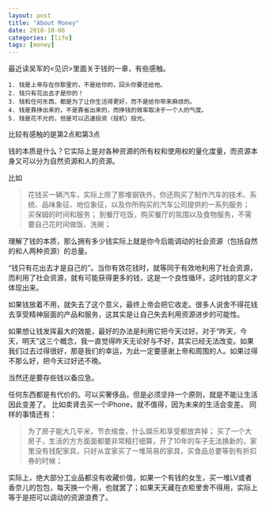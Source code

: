 ```yaml
---
layout: post
title: "About Money"
date: 2018-10-06
categories: [life]
tags: [money]
---
```

最近读吴军的<见识>里面关于钱的一章，有些感触。

```
1. 钱是上帝存在你那里的，不是给你的，回头你要还给他。
2. 钱只有花出去才是你的！
3. 钱和任何东西，都是为了让你生活得更好，而不是给你带来麻烦的。
4. 钱是靠挣出来的，不是靠省出来的，而挣钱的效率取决于一个人的气度。
5. 钱是花不光的，但是可以迅速投资（投机）投光。
```

比较有感触的是第2点和第3点

钱的本质是什么？它实际上是对各种资源的所有权和使用权的量化度量，而资源本身又可以分为自然资源和人的资源。

比如

> 花钱买一辆汽车，实际上除了那堆钢铁外，你还购买了制作汽车的技术、系统、品味象征、地位象征，以及你所购买的汽车公司提供的一系列服务；
买保姆的时间和服务；
到餐厅吃饭，购买餐厅的氛围以及食物服务，不需要自己花时间做饭、洗碗；


理解了钱的本质，那么拥有多少钱实际上就是你今后能调动的社会资源（包括自然的和人两种资源）的总量。

“钱只有花出去才是自己的”。当你有效花钱时，就等同于有效地利用了社会资源，而利用了社会资源，就有可能获得更多的钱，这是一个良性循环，这时钱的意义才体现出来。

如果钱放着不用，就失去了这个意义，最终上帝会把它收走。很多人说舍不得花钱去享受精神层面的产品和服务，这其实是让自己失去利用资源进步的可能性。

如果想让钱发挥最大的效能，最好的办法是利用它把今天过好。对于“昨天，今天，明天”这三个概念，我一直觉得昨天无论好与不好，其实已经无法改变。如果我们过去过得很好，那是我们的幸运，为此一定要感谢上帝和周围的人。如果过得不那么好，把今天过好还不晚。

当然还是要存些钱以备应急。

任何东西都是有代价的。可以买奢侈品，但是必须坚持一个原则，就是不能让生活因此变差了。 比如卖肾去买一个iPhone，就不值得，因为未来的生活会变差。
同样的事情还有：

> 为了房子能大几平米，节衣缩食，什么娱乐和享受都放弃掉；
> 买了一个大房子，生活的方方面面都要非常精打细算，开了10年的车子无法换新的，家里没有钱配家具，只好从宜家买了一堆简易的家具，买食品总要等到有折扣券的时候；

实际上，绝大部分工业品都没有收藏价值，如果一个有钱的女生，买一堆LV或者香奈儿的包包，每天换一个用，也就罢了；如果天天藏在衣柜里舍不得用，实际上等于是把可以调动的资源浪费了。


